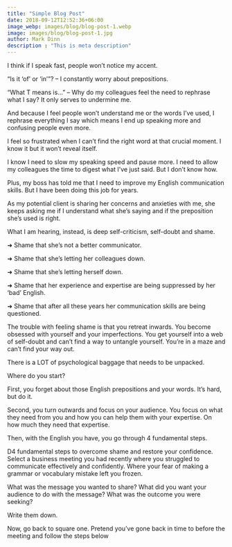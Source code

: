 ```yaml
---
title: "Simple Blog Post"
date: 2018-09-12T12:52:36+06:00
image_webp: images/blog/blog-post-1.webp
image: images/blog/blog-post-1.jpg
author: Mark Dinn
description : "This is meta description"
---
```


I think if I speak fast, people won’t notice my accent.

“Is it ‘of’ or ‘in’”? – I constantly worry about prepositions.

“What T means is…” – Why do my colleagues feel the need to rephrase what I say? It only serves to undermine me.

And because I feel people won’t understand me or the words I’ve used, I rephrase everything I say which means I end up speaking more and confusing people even more.

I feel so frustrated when I can’t find the right word at that crucial moment. I know it but it won’t reveal itself.

I know I need to slow my speaking speed and pause more. I need to allow my colleagues the time to digest what I’ve just said. But I don’t know how.

Plus, my boss has told me that I need to improve my English communication skills. But I have been doing this job for years.

As my potential client is sharing her concerns and anxieties with me, she keeps asking me if I understand what she’s saying and if the preposition she’s used is right.

What I am hearing, instead, is deep self-criticism, self-doubt and shame.

➜ Shame that she’s not a better communicator.

➜ Shame that she’s letting her colleagues down.

➜ Shame that she’s letting herself down.

➜ Shame that her experience and expertise are being suppressed by her ‘bad’ English.

➜ Shame that after all these years her communication skills are being questioned.

The trouble with feeling shame is that you retreat inwards. You become obsessed with yourself and your imperfections. You get yourself into a web of self-doubt and can’t find a way to untangle yourself. You’re in a maze and can’t find your way out.

There is a LOT of psychological baggage that needs to be unpacked.

Where do you start?

First, you forget about those English prepositions and your words. It’s hard, but do it.

Second, you turn outwards and focus on your audience. You focus on what they need from you and how you can help them with your expertise. On how much they need that expertise.

Then, with the English you have, you go through 4 fundamental steps.

D4 fundamental steps to overcome shame and restore your confidence.
Select a business meeting you had recently where you struggled to communicate effectively and confidently. Where your fear of making a grammar or vocabulary mistake left you frozen.

What was the message you wanted to share? What did you want your audience to do with the message? What was the outcome you were seeking?

Write them down.

Now, go back to square one. Pretend you’ve gone back in time to before the meeting and follow the steps below
